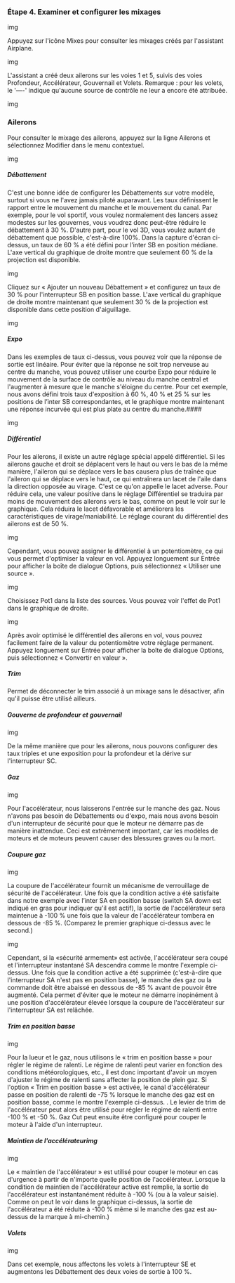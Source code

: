 ### Étape 4. Examiner et configurer les mixages

img

Appuyez sur l'icône Mixes pour consulter les mixages créés par l'assistant Airplane.

img

L'assistant a créé deux ailerons sur les voies 1 et 5, suivis des voies Profondeur, Accélérateur, Gouvernail et Volets. Remarque : pour les volets, le '—-' indique qu'aucune source de contrôle ne leur a encore été attribuée.


img

### Ailerons
Pour consulter le mixage des ailerons, appuyez sur la ligne Ailerons et sélectionnez Modifier dans le menu contextuel.

img

##### Débattement
C'est une bonne idée de configurer les Débattements sur votre modèle, surtout si vous ne l'avez jamais piloté auparavant. Les taux définissent le rapport entre le mouvement du manche et le mouvement du canal. Par exemple, pour le vol sportif, vous voulez normalement des lancers assez modestes sur les gouvernes, vous voudrez donc peut-être réduire le débattement à 30 %. D'autre part, pour le vol 3D, vous voulez autant de débattement que possible, c'est-à-dire 100%. Dans la capture d'écran ci-dessus, un taux de 60 % a été défini pour l’inter SB en position médiane. L'axe vertical du graphique de droite montre que seulement 60 % de la projection est disponible.

img

Cliquez sur « Ajouter un nouveau Débattement » et configurez un taux de 30 % pour l'interrupteur SB en position basse. L'axe vertical du graphique de droite montre maintenant que seulement 30 % de la projection est disponible dans cette position d'aiguillage.

img

##### Expo
Dans les exemples de taux ci-dessus, vous pouvez voir que la réponse de sortie est linéaire. Pour éviter que la réponse ne soit trop nerveuse au centre du manche, vous pouvez utiliser une courbe Expo pour réduire le mouvement de la surface de contrôle au niveau du manche central et l'augmenter à mesure que le manche s'éloigne du centre. Pour cet exemple, nous avons défini trois taux d'exposition à 60 %, 40 % et 25 % sur les positions de l’inter SB correspondantes, et le graphique montre maintenant une réponse incurvée qui est plus plate au centre du manche.#### 

img

##### Différentiel
Pour les ailerons, il existe un autre réglage spécial appelé différentiel. Si les ailerons gauche et droit se déplacent vers le haut ou vers le bas de la même manière, l'aileron qui se déplace vers le bas causera plus de traînée que l'aileron qui se déplace vers le haut, ce qui entraînera un lacet de l'aile dans la direction opposée au virage. C'est ce qu'on appelle le lacet adverse. Pour réduire cela, une valeur positive dans le réglage Différentiel se traduira par moins de mouvement des ailerons vers le bas, comme on peut le voir sur le graphique. Cela réduira le lacet défavorable et améliorera les caractéristiques de virage/maniabilité. Le réglage courant du différentiel des ailerons est de 50 %.

img

Cependant, vous pouvez assigner le différentiel à un potentiomètre, ce qui vous permet d'optimiser la valeur en vol. Appuyez longuement sur Entrée pour afficher la boîte de dialogue Options, puis sélectionnez « Utiliser une source ».

img

Choisissez Pot1 dans la liste des sources. Vous pouvez voir l'effet de Pot1 dans le graphique de droite.

img

Après avoir optimisé le différentiel des ailerons en vol, vous pouvez facilement faire de la valeur du potentiomètre votre réglage permanent. Appuyez longuement sur Entrée pour afficher la boîte de dialogue Options, puis sélectionnez « Convertir en valeur ».

##### Trim
Permet de déconnecter le trim associé à un mixage sans le désactiver, afin qu'il puisse être utilisé ailleurs.

##### Gouverne de profondeur et gouvernail

img

De la même manière que pour les ailerons, nous pouvons configurer des taux triples et une exposition pour la profondeur et la dérive sur l'interrupteur SC.

##### Gaz

img

Pour l'accélérateur, nous laisserons l'entrée sur le manche des gaz. Nous n'avons pas besoin de Débattements ou d'expo, mais nous avons besoin d'un interrupteur de sécurité pour que le moteur ne démarre pas de manière inattendue. Ceci est extrêmement important, car les modèles de moteurs et de moteurs peuvent causer des blessures graves ou la mort.

##### Coupure gaz

img

La coupure de l'accélérateur fournit un mécanisme de verrouillage de sécurité de l'accélérateur. Une fois que la condition active a été satisfaite dans notre exemple avec l’inter SA en position basse (switch SA down est indiqué en gras pour indiquer qu'il est actif), la sortie de l'accélérateur sera maintenue à -100 % une fois que la valeur de l'accélérateur tombera en dessous de -85 %. (Comparez le premier graphique ci-dessus avec le second.)

img

Cependant, si la «sécurité armement» est activée, l'accélérateur sera coupé et l'interrupteur instantané SA descendra comme le montre l'exemple ci-dessus.
Une fois que la condition active a été supprimée (c'est-à-dire que l'interrupteur SA n'est pas en position basse), le manche des gaz ou la commande doit être abaissé en dessous de -85 % avant de pouvoir être augmenté. Cela permet d'éviter que le moteur ne démarre inopinément à une position d'accélérateur élevée lorsque la coupure de l'accélérateur sur l'interrupteur SA est relâchée.

##### Trim en position basse

img

Pour la lueur et le gaz, nous utilisons le « trim en position basse » pour régler le régime de ralenti. Le régime de ralenti peut varier en fonction des conditions météorologiques, etc., il est donc important d'avoir un moyen d'ajuster le régime de ralenti sans affecter la position de plein gaz.
Si l'option « Trim en position basse » est activée, le canal d'accélérateur passe en position de ralenti de -75 % lorsque le manche des gaz est en position basse, comme le montre l'exemple ci-dessus.
. Le levier de trim de l'accélérateur peut alors être utilisé pour régler le régime de ralenti entre -100 % et -50 %. Gaz Cut peut ensuite être configuré pour couper le moteur à l'aide d'un interrupteur.

##### Maintien de l'accélérateurimg

img

Le « maintien de l'accélérateur » est utilisé pour couper le moteur en cas d'urgence à partir de n'importe quelle position de l'accélérateur. Lorsque la condition de maintien de l'accélérateur active est remplie, la sortie de l'accélérateur est instantanément réduite à -100 % (ou à la valeur saisie). Comme on peut le voir dans le graphique ci-dessus, la sortie de l'accélérateur a été réduite à -100 % même si le manche des gaz est au-dessus de la marque à mi-chemin.)

##### Volets

img

Dans cet exemple, nous affectons les volets à l'interrupteur SE et augmentons les Débattement des deux voies de sortie à 100 %.

